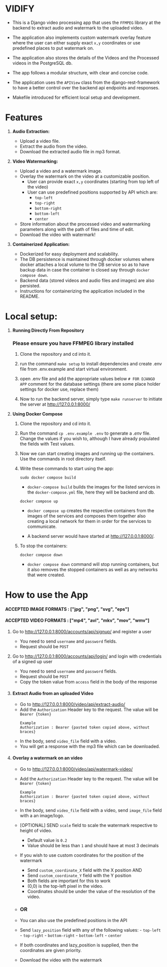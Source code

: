 # VIDIFY

- This is a Django video processing app that uses the `FFMPEG` library at the backend to extract audio and watermark to the uploaded video.

- The application also implements custom watermark overlay feature where the user can either supply exact `x,y` coordinates or use predefined places to put watermark on.

- The application also stores the details of the Videos and the Processed videos in the PostgreSQL db.

- The app follows a modular structure, with clear and concise code.
- The application uses the `APIView` class from the django-rest-framework to have a better control over the backend api endpoints and responses.
- Makefile introduced for efficient local setup and development.


# Features

1. **Audio Extraction:**
   - Upload a video file.
   - Extract the audio from the video.
   - Download the extracted audio file in mp3 format.

2. **Video Watermarking:**
   - Upload a video and a watermark image.
   - Overlay the watermark on the video at a customizable position.
        - User can provide exact `x,y` coordinates (starting from top left of the video)
        - User can use predefined positions supported by API which are:
            - `top-left`
            - `top-right`
            - `bottom-right`
            - `bottom-left`
            - `center`
   - Store information about the processed video and watermarking parameters along with the path of files and time of edit.
   - Download the video with watermark!


3. **Containerized Application:**
   - Dockerized for easy deployment and scalability.
   - The DB persistence is maintained through docker volumes where docker attaches a local volume to the DB service so as to have backup data in case the container is closed say through `docker compose down`.
   - Backend data (stored videos and audio files and images) are also persisted.
   - Instructions for containerizing the application included in the README.

# Local setup:

1. **Running Directly From Repository**

    ### Please ensure you have FFMPEG library installed
    1) Clone the repository and cd into it.

    2) run the command `make setup` to install dependencies and create .env file from .env.example and start virtual environment.

    3) open .env file and add the appropriate values below `# FOR DJANGO APP` comment for the database settings (there are some place holder settings for docker use, replace them)

    5) Now to run the backend server, simply type `make runserver` to initiate the server at http://127.0.0.1:8000/

2. **Using Docker Compose**
    1) Clone the repository and cd into it.

    2) Run the command `cp .env.example .env` to generate a *.env* file. Change the values if you wish to, although I have already populated the fields with Test values.

    3) Now we can start creating images and running up the containers. Use the commands in root directory itself.

    4) Write these commands to start using the app:

        ```
        sudo docker compose build
        ```
        -   `docker-compose build` builds the images for the listed services in the `docker-compose.yml` file, here they will be backend and db.

        ```
        docker compose up
        ```
        - `docker compose up` creates the respective containers from the images of the services and composes them together also creating a local network for them in order for the services to communicate.

        - A backend server would have started at http://127.0.0.1:8000/.

    5) To stop the containers:
        ```
        docker compose down
        ```
        - `docker compose down` command will stop running containers, but it also removes the stopped containers as well as any networks that were created.

# How to use the App
#### ACCEPTED IMAGE FORMATS : ["jpg", "png", "svg", "eps"]
#### ACCEPTED VIDEO FORMATS : ["mp4", "avi", "mkv", "mov", "wmv"]


1) Go to http://127.0.0.1:8000/accounts/api/signup/ and register a user
    - You need to send `username` and `password` fields.
    - Request should be `POST`

2) Go to http://127.0.0.1:8000/accounts/api/login/ and login with credentials of a signed up user
    - You need to send `username` and `password` fields.
    - Request should be `POST`
    - Copy the token value from `access` field in the body of the response

3) #### Extract Audio from an uploaded Video
    - Go to http://127.0.0.1:8000/video/api/extract-audio/
    - Add the `Authorization` Header key to the request. The value will be `Bearer {token}`
        ```
        Example
        Authorization : Bearer {pasted token copied above, without braces}
        ```
    - In the body, send `video_file` field with a video.
    - You will get a response with the mp3 file which can be downloaded.
4) #### Overlay a watermark on an video
    - Go to http://127.0.0.1:8000/video/api/watermark-video/
    - Add the `Authorization` Header key to the request. The value will be `Bearer {token}`
        ```
        Example
        Authorization : Bearer {pasted token copied above, without braces}
        ```
    - In the body, send `video_file` field with a video, send `image_file` field with a an image/logo.

    - [OPTIONAL] SEND `scale` field to scale the watermark respective to height of video.
        - Default value is `0.2`
        - Value should be less than `1` and should have at most 3 decimals

    - If you wish to use custom coordinates for the position of the watermark
        - Send `custom_coordinate_X` field with the X position AND
        - Send `custom_coordinate_Y` field with the Y position
        - Both fields are important for this to work
        - (0,0) is the top-left pixel in the video.
        - Coordinates should be under the value of the resolution of the video.

    - ### OR
    - You can also use the predefined positions in the API
    - Send `lazy_position` field with any of the following values:
            - `top-left`
            - `top-right`
            - `bottom-right`
            - `bottom-left`
            - `center`
    - If both coordinates and lazy_position is supplied, then the coordinates are given priority.
    - Download the video with the watermark
